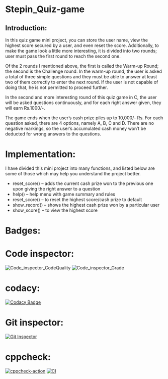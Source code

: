 # Stepin_Quiz-game
## Introduction:

In this quiz game mini project, you can store the user name, view the highest score secured by a user, and even reset the score. Additionally, to make the game look a little more interesting, it is divided into two rounds; user must pass the first round to reach the second one.

Of the 2 rounds I mentioned above, the first is called the Warm-up Round; the second is the Challenge round. In the warm-up round, the user is asked a total of three simple questions and they must be able to answer at least two of them correctly to enter the next round. If the user is not capable of doing that, he is not permitted to proceed further.

In the second and more interesting round of this quiz game in C, the user will be asked questions continuously, and for each right answer given, they will earn Rs.1000/-.

The game ends when the user’s cash prize piles up to 10,000/- Rs. For each question asked, there are 4 options, namely A, B, C and D. There are no negative markings, so the user’s accumulated cash money won’t be deducted for wrong answers to the questions.

# Implementation:

I have divided this mini project into many functions, and listed below are some of those which may help you understand the project better.

-   reset_score() – adds the current cash prize won to the previous one upon giving the right answer to a question
-   help() – help menu with game summary and rules
-   reset_score() – to reset the highest score/cash prize to default
-   show_record() – shows the highest cash prize won by a particular user
-   show_score() – to view the highest score

# Badges:

# Code inspector:
![Code_inspector_CodeQuality](https://www.code-inspector.com/project/27539/score/svg)  ![Code_inspector_Grade](https://www.code-inspector.com/project/27539/status/svg) 
# codacy:
[![Codacy Badge](https://app.codacy.com/project/badge/Grade/433036279fcc4c3f88d2e2699739602b)](https://www.codacy.com/gh/nagashirisha27/Stepin_Quiz-game/dashboard?utm_source=github.com&amp;utm_medium=referral&amp;utm_content=nagashirisha27/Stepin_Quiz-game&amp;utm_campaign=Badge_Grade) 
# Git inspector:
[![Git Inspector](https://github.com/nagashirisha27/Stepin_Quiz-game/actions/workflows/git_inspector.yml/badge.svg)](https://github.com/nagashirisha27/Stepin_Quiz-game/actions/workflows/git_inspector.yml) 
# cppcheck:
[![cppcheck-action](https://github.com/nagashirisha27/Stepin_Quiz-game/actions/workflows/cppcheck.yml/badge.svg)](https://github.com/nagashirisha27/Stepin_Quiz-game/actions/workflows/cppcheck.yml) [![CI](https://github.com/nagashirisha27/Stepin_Quiz-game/actions/workflows/main.yml/badge.svg)](https://github.com/nagashirisha27/Stepin_Quiz-game/actions/workflows/main.yml)
